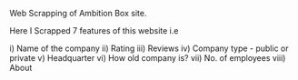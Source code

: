 Web Scrapping of Ambition Box site.

Here I Scrapped 7 features of this website i.e

i) Name of the company
ii) Rating
iii) Reviews
iv) Company type - public or private
v) Headquarter
vi) How old company is?
vii) No. of employees
viii) About









